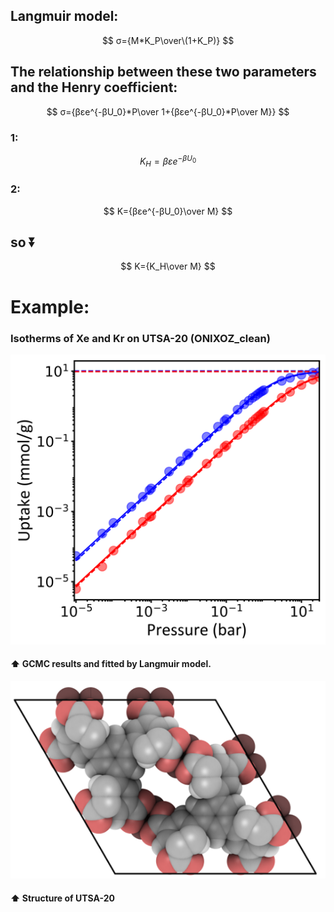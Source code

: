 ## Langmuir model: 
$$ σ={M*K_P\over\(1+K_P)} $$              

## The relationship between these two parameters and the Henry coefficient:
$$ σ={βεe^{-βU_0}*P\over 1+{βεe^{-βU_0}*P\over M}} $$ 
### 1:
$$ K_H=βεe^{-βU_0} $$
### 2:
$$ K={βεe^{-βU_0}\over M} $$  
## so :arrow_double_down:
$$ K={K_H\over M} $$                

# Example:
### Isotherms of Xe and Kr on UTSA-20 (ONIXOZ_clean)                                                                                                         
![UTSA-20](/Figures/UTSA-20_iso.png "UTSA-20")
#### :arrow_up: GCMC results and fitted by Langmuir model.                     
![UTSA-20](/Figures/UTSA-20_stru.png "UTSA-20")
#### :arrow_up: Structure of UTSA-20
